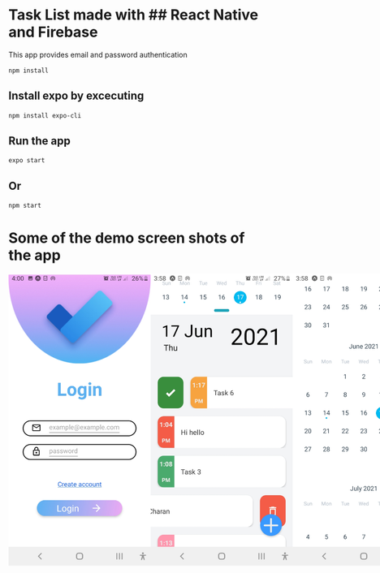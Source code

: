 # Task List made with ## React Native and Firebase

This app provides email and password authentication 

```bash
npm install
```
## Install  expo by excecuting 

```bash
npm install expo-cli
```

## Run the app

```bash
expo start 
```
## Or
```bash
npm start
```
# Some of the demo screen shots of the app
<!-- <div float="left"> -->
<div align="center">
  <div style="display: flex; align-items: flex-start;">
<img src='assets/images/login.jpg' width=280/>      <img src='assets/images/demo_1.jpg' width=280/>      <img src='assets/images/calender.jpg' width=280/>
</div>
  </div>
